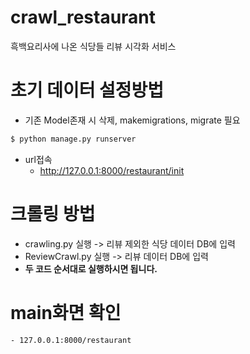 # crawl_restaurant
흑백요리사에 나온 식당들 리뷰 시각화 서비스


# 초기 데이터 설정방법
- 기존 Model존재 시 삭제, makemigrations, migrate 필요
```sh
$ python manage.py runserver
```
- url접속
    - http://127.0.0.1:8000/restaurant/init
 
# 크롤링 방법
- crawling.py 실행 -> 리뷰 제외한 식당 데이터 DB에 입력
- ReviewCrawl.py 실행 -> 리뷰 데이터 DB에 입력
- **두 코드 순서대로 실행하시면 됩니다.**

# main화면 확인
    - 127.0.0.1:8000/restaurant
